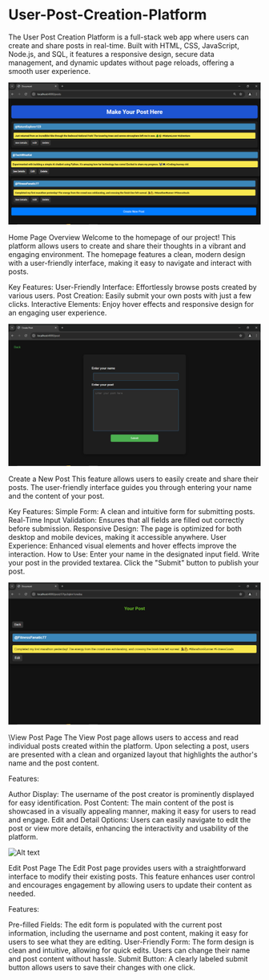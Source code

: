 # User-Post-Creation-Platform
The User Post Creation Platform is a full-stack web app where users can create and share posts in real-time. Built with HTML, CSS, JavaScript, Node.js, and SQL, it features a responsive design, secure data management, and dynamic updates without page reloads, offering a smooth user experience.

![Alt text](https://github.com/ratneshnamdeo0207/User-Post-Creation-Platform/blob/main/Home%20Page.png?raw=true)

Home Page Overview
Welcome to the homepage of our project! This platform allows users to create and share their thoughts in a vibrant and engaging environment. The homepage features a clean, modern design with a user-friendly interface, making it easy to navigate and interact with posts.

Key Features:
User-Friendly Interface: Effortlessly browse posts created by various users.
Post Creation: Easily submit your own posts with just a few clicks.
Interactive Elements: Enjoy hover effects and responsive design for an engaging user experience.

![Alt text](https://github.com/ratneshnamdeo0207/User-Post-Creation-Platform/blob/main/Create%20new%20post.png?raw=true)

Create a New Post
This feature allows users to easily create and share their posts. The user-friendly interface guides you through entering your name and the content of your post.

Key Features:
Simple Form: A clean and intuitive form for submitting posts.
Real-Time Input Validation: Ensures that all fields are filled out correctly before submission.
Responsive Design: The page is optimized for both desktop and mobile devices, making it accessible anywhere.
User Experience: Enhanced visual elements and hover effects improve the interaction.
How to Use:
Enter your name in the designated input field.
Write your post in the provided textarea.
Click the "Submit" button to publish your post.

![Alt text](https://github.com/ratneshnamdeo0207/User-Post-Creation-Platform/blob/main/View%20Post.png?raw=true)

\View Post Page
The View Post page allows users to access and read individual posts created within the platform. Upon selecting a post, users are presented with a clean and organized layout that highlights the author's name and the post content.

Features:

Author Display: The username of the post creator is prominently displayed for easy identification.
Post Content: The main content of the post is showcased in a visually appealing manner, making it easy for users to read and engage.
Edit and Detail Options: Users can easily navigate to edit the post or view more details, enhancing the interactivity and usability of the platform.

![Alt text]([URL-of-your-image](https://github.com/ratneshnamdeo0207/User-Post-Creation-Platform/blob/main/Edit%20Page.png?raw=true))

Edit Post Page
The Edit Post page provides users with a straightforward interface to modify their existing posts. This feature enhances user control and encourages engagement by allowing users to update their content as needed.

Features:

Pre-filled Fields: The edit form is populated with the current post information, including the username and post content, making it easy for users to see what they are editing.
User-Friendly Form: The form design is clean and intuitive, allowing for quick edits. Users can change their name and post content without hassle.
Submit Button: A clearly labeled submit button allows users to save their changes with one click.
